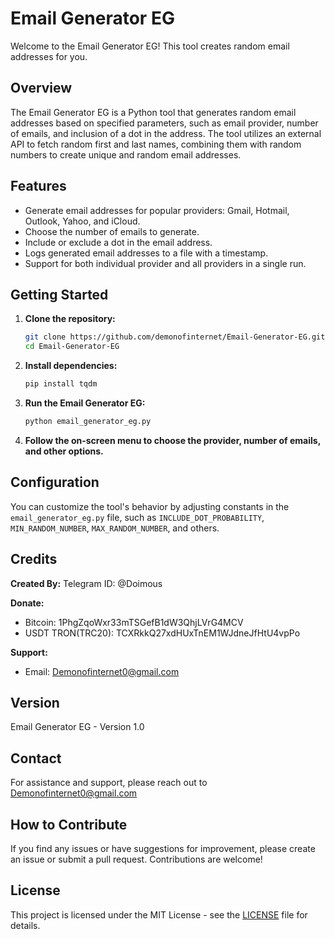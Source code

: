# Email Generator EG

Welcome to the Email Generator EG! This tool creates random email addresses for you.

## Overview

The Email Generator EG is a Python tool that generates random email addresses based on specified parameters, such as email provider, number of emails, and inclusion of a dot in the address. The tool utilizes an external API to fetch random first and last names, combining them with random numbers to create unique and random email addresses.

## Features

- Generate email addresses for popular providers: Gmail, Hotmail, Outlook, Yahoo, and iCloud.
- Choose the number of emails to generate.
- Include or exclude a dot in the email address.
- Logs generated email addresses to a file with a timestamp.
- Support for both individual provider and all providers in a single run.

## Getting Started

1. **Clone the repository:**

    ```bash
    git clone https://github.com/demonofinternet/Email-Generator-EG.git
    cd Email-Generator-EG
    ```

2. **Install dependencies:**

    ```bash
    pip install tqdm
    ```

3. **Run the Email Generator EG:**

    ```bash
    python email_generator_eg.py
    ```

4. **Follow the on-screen menu to choose the provider, number of emails, and other options.**

## Configuration

You can customize the tool's behavior by adjusting constants in the `email_generator_eg.py` file, such as `INCLUDE_DOT_PROBABILITY`, `MIN_RANDOM_NUMBER`, `MAX_RANDOM_NUMBER`, and others.

## Credits

**Created By:** Telegram ID: @Doimous

**Donate:**
- Bitcoin: 1PhgZqoWxr33mTSGefB1dW3QhjLVrG4MCV
- USDT TRON(TRC20): TCXRkkQ27xdHUxTnEM1WJdneJfHtU4vpPo

**Support:**
- Email: Demonofinternet0@gmail.com

## Version

Email Generator EG - Version 1.0

## Contact

For assistance and support, please reach out to Demonofinternet0@gmail.com

## How to Contribute

If you find any issues or have suggestions for improvement, please create an issue or submit a pull request. Contributions are welcome! 

## License

This project is licensed under the MIT License - see the [LICENSE](LICENSE) file for details.
